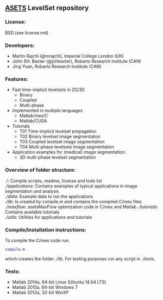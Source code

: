 ## [ASETS](http://www.advancedsegmentationtools.org) LevelSet repository 

### License:  
BSD (see license.md)

### Developers:
- Martin Rajchl (@mrajchl), Imperial College London (UK)
- John SH. Baxter (@jshbaxter), Robarts Research Institute (CAN)
- Jing Yuan, Robarts Research Institute (CAN)

### Features: 
- Fast time-implicit levelsets in 2D/3D
    - Binary 
    - Coupled
    - Multi-phase
- Implemented in multiple languages
   - Matlab/mex/C
   - Matlab/CUDA
- Tutorials
    - T01 Time-implicit levelset propagation
    - T02 Binary levelset image segmentation
    - T03 Coupled levelset image segmentation
    - T04 Multi-phase levelsets image segmentation
- Application examples for (medical) image segmentation:
    - 3D multi-phase levelset segmentation


### Overview of folder structure:   
*./*: Compile scripts, readme, license and todo list  
*./applications*: Contains examples of typical applications in image segmentation and analysis  
*./data*: Example data to run the applications  
*./lib*: Is created by compile.m and contains the compiled C/mex files  
*./maxflow*: asetsMaxFlow optimization code in C/mex and Matlab 
*./tutorials*: Contains available tutorials   
*./utils*: Utilities for applications and tutorials 

### Compile/Installation instructions:  
To compile the C/mex code run:
```matlab
compile.m
```
which creates the folder *./lib*. For testing purposes run any script in *./tests*.   

### Tests:  
- Matlab 2014a, 64-bit Linux (Ubuntu 14.04 LTS)  
- Matlab 2015a, 64-bit Windows 7
- Matlab 2012a, 32-bit WinXP

